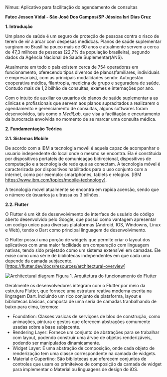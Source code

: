 Nimus: Aplicativo para facilitação do agendamento de consultas


**Fatec Jessen Vidal - São José Dos Campos/SP**
**Jéssica Isri Dias Cruz**

**1. Introdução**


Um plano de saúde é um seguro de proteção de pessoas contra o risco de terem de vir a arcar com despesas medidcas. 
Planos de saúde suplementar surgiram no Brasil ha pouco mais de 60 anos e atualmente servem a cerca de 47,3 milhoes de pessoas (22,7% da população brasileira), segundo dados da Agência Nacional de Saúde Suplementar(ANS). 


Atualmente em todo o país existem cerca de 754 operadoras em funcionamento, oferecendo tipos diversos de planos(familiares, individuais e empresariais), com as principais modalidades sendo: Autogestão cooperativa médica, filantropia, medicina de grupo e seguradora de saúde. 
Contudo mais de 1,2 bilhão de consultas, exames e internações por ano.


Com o intuito de auxiliar os usuarios de planos de saúde suplementar a as clinicas e profissionais que servem  aos planos supracitados a realizarem o agendamento e gerenciamento de consultas, alguns softwares foram desenvolvidos, tais como  o *MediLab*, que visa a facilitação e encurtamento da burocracia envolvida no momento de se marcar uma consulta médica.


**2. Fundamentação Teórica**


**2.1. Sistemas Mobile**


De acordo com a IBM a tecnologia movél é aquela capaz de acompanhar o usuario independente do local onde o mesmo se encontra. Ela é constituida por dispositivos portateis de comunicaçao bidirecional, dispositivos de computação e a tecnologia de rede que as conectam.
A tecnologia móvel é caracterizada por dispositivos habilitados para o uso conjunto com a internet, como por exemplo: smartphones, tablets e relogios. [IBM https://www.ibm.com/topics/mobile-technology].




A tecnologia movel atualmente se encontra em rapida acensão, sendo que o número  de úsuarios ja ultrassa os 3 bilhões.



**2.2. Flutter**

O Flutter é um kit de desenvolvimento de interface de usuário de código aberto desenvolvido pelo Google, que possui como vantagem apresentar um codigo unico para diversas plataformas (Android, IOS, Windowns, Linux e Web), tendo o Dart como principal linguagem de desenvolvimento.

O Flutter possui uma porção de widgets que permite criar o layout dos aplicativos com uma maior facilidade em comparação com linguagem nativas, tendo sido projetado como um sistema extensível em camadas. Ele exise como uma série de bibliotecas independentes em que cada uma depende da camada subjacente. [https://flutter.dev/docs/resources/architectural-overview]

![Architectural
diagram](https://flutter.dev/images/arch-overview/archdiagram.png)
                                       Figura 1. Arquitetura do funcionamento do Flutter
                                       
Geralmente os desenvolvedores integram com o Flutter por meio da estrutura Flutter, que fornece uma estrutura reativa  moderna escrita na lingragem Dart. Incluindo um rico conjunto de plataforma, layout e bibliotecas básicas, composta de uma seria de camadas tranbalhando de baixo para cima, teremos:

 - Foundation: Classes vasicas de serviçoes de bloo de construção, como animações, pintura e gestos que oferecem abstrações comumente usadas sobre a base subjacente.
 - Rendering Layer: Fornece um conjunto de abstrações para se trabalhar com layout, podendo construir uma árvoe de objetos renderizáveis, podendo ser manipulados dinamicamente.
 - Widget Layer: É uma abstração de composição, onde cada objeto de renderização tem uma classe correspondente na camada de widgets.
 - Material e Cupertino: São bibliotecas que oferecem conjuntos de controles que usam os primiteivos de composição da camada de widget para implementar o Material ou linguagens de design do iOS.
